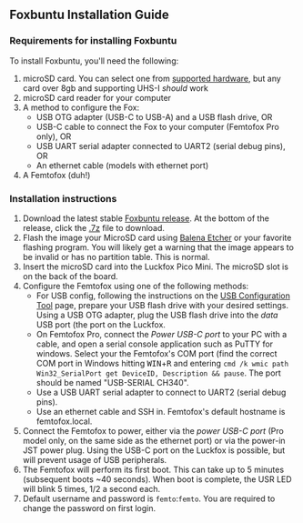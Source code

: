 
## Foxbuntu Installation Guide
### Requirements for installing Foxbuntu
To install Foxbuntu, you'll need the following:
1. microSD card. You can select one from [supported hardware](supported_hardware.md), but any card over 8gb and supporting UHS-I *should* work
 2. microSD card reader for your computer
 3. A method to configure the Fox:
	* USB OTG adapter (USB-C to USB-A) and a USB flash drive, OR
	* USB-C cable to connect the Fox to your computer (Femtofox Pro only), OR
	* USB UART serial adapter connected to UART2 (serial debug pins), OR
	* An ethernet cable (models with ethernet port)
4. A Femtofox (duh!)

### Installation instructions
1. Download the latest stable [Foxbuntu release](https://github.com/femtofox/femtofox/releases). At the bottom of the release, click the <u>.7z</u> file to download.
2. Flash the image your MicroSD card using [Balena Etcher](https://etcher.balena.io/) or your favorite flashing program. You will likely get a warning that the image appears to be invalid or has no partition table. This is normal.
3. Insert the microSD card into the Luckfox Pico Mini. The microSD slot is on the back of the board.
4. Configure the Femtofox using one of the following methods:
	* For USB config, following the instructions on the [USB Configuration Tool](usb_config.md) page, prepare your USB flash drive with your desired settings. Using a USB OTG adapter, plug the USB flash drive into the *data* USB port (the port on the Luckfox.
	* On Femtofox Pro, connect the *Power USB-C port* to your PC with a cable, and open a serial console application such as PuTTY for windows. Select your the Femtofox's COM port (find the correct COM port in Windows hitting <kbd>WIN</kbd>+<kbd>R</kbd> and entering `cmd /k wmic path Win32_SerialPort get DeviceID, Description && pause`. The port should be named "USB-SERIAL CH340".
	* Use a USB UART serial adapter to connect to UART2 (serial debug pins).
	* Use an ethernet cable and SSH in. Femtofox's default hostname is femtofox.local.
5. Connect the Femtofox to power, either via the *power USB-C port* (Pro model only, on the same side as the ethernet port) or via the power-in JST power plug. Using the USB-C port on the Luckfox is possible, but will prevent usage of USB peripherals.
6. The Femtofox will perform its first boot. This can take up to 5 minutes (subsequent boots ~40 seconds). When boot is complete, the USR LED will blink 5 times, 1/2 a second each.
7. Default username and password is `femto`:`femto`. You are required to change the password on first login.

